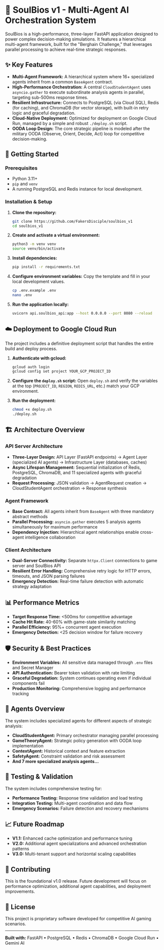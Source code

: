 # 🧠 SoulBios v1 - Multi-Agent AI Orchestration System

SoulBios is a high-performance, three-layer FastAPI application designed to power complex decision-making simulations. It features a hierarchical multi-agent framework, built for the "Berghain Challenge," that leverages parallel processing to achieve real-time strategic responses.

## ✨ Key Features

- **Multi-Agent Framework:** A hierarchical system where 16+ specialized agents inherit from a common `BaseAgent` contract.
- **High-Performance Orchestration:** A central `CloudStudentAgent` uses `asyncio.gather` to execute subordinate analysis agents in parallel, targeting sub-500ms response times.
- **Resilient Infrastructure:** Connects to PostgreSQL (via Cloud SQL), Redis (for caching), and ChromaDB (for vector storage), with built-in retry logic and graceful degradation.
- **Cloud-Native Deployment:** Optimized for deployment on Google Cloud Run, managed by a simple and robust `./deploy.sh` script.
- **OODA Loop Design:** The core strategic pipeline is modeled after the military OODA (Observe, Orient, Decide, Act) loop for competitive decision-making.

## 🚀 Getting Started

### Prerequisites

- Python 3.11+
- `pip` and `venv`
- A running PostgreSQL and Redis instance for local development.

### Installation & Setup

1.  **Clone the repository:**
    ```bash
    git clone https://github.com/FakersDisciple/soulbios_v1
    cd soulbios_v1
    ```

2.  **Create and activate a virtual environment:**
    ```bash
    python3 -m venv venv
    source venv/bin/activate
    ```

3.  **Install dependencies:**
    ```bash
    pip install -r requirements.txt
    ```

4.  **Configure environment variables:**
    Copy the template and fill in your local development values.
    ```bash
    cp .env.example .env
    nano .env
    ```

5.  **Run the application locally:**
    ```bash
    uvicorn api.soulbios_api:app --host 0.0.0.0 --port 8080 --reload
    ```

## ☁️ Deployment to Google Cloud Run

The project includes a definitive deployment script that handles the entire build and deploy process.

1.  **Authenticate with gcloud:**
    ```bash
    gcloud auth login
    gcloud config set project YOUR_GCP_PROJECT_ID
    ```

2.  **Configure the `deploy.sh` script:**
    Open `deploy.sh` and verify the variables at the top (`PROJECT_ID`, `REGION`, `REDIS_URL`, etc.) match your GCP environment.

3.  **Run the deployment:**
    ```bash
    chmod +x deploy.sh
    ./deploy.sh
    ```

## 🏗️ Architecture Overview

### API Server Architecture
- **Three-Layer Design:** API Layer (FastAPI endpoints) → Agent Layer (specialized AI agents) → Infrastructure Layer (databases, caches)
- **Async Lifespan Management:** Sequential initialization of Redis, PostgreSQL, ChromaDB, and 11 specialized agents with graceful degradation
- **Request Processing:** JSON validation → AgentRequest creation → CloudStudentAgent orchestration → Response synthesis

### Agent Framework
- **Base Contract:** All agents inherit from `BaseAgent` with three mandatory abstract methods
- **Parallel Processing:** `asyncio.gather` executes 5 analysis agents simultaneously for maximum performance
- **Dependency Injection:** Hierarchical agent relationships enable cross-agent intelligence collaboration

### Client Architecture  
- **Dual-Server Connectivity:** Separate `httpx.Client` connections to game server and SoulBios API
- **Resilient Error Handling:** Comprehensive retry logic for HTTP errors, timeouts, and JSON parsing failures
- **Emergency Detection:** Real-time failure detection with automatic strategy adaptation

## 📊 Performance Metrics

- **Target Response Time:** <500ms for competitive advantage
- **Cache Hit Rate:** 40-60% with game-state similarity matching
- **Parallel Efficiency:** 95%+ concurrent agent execution
- **Emergency Detection:** <25 decision window for failure recovery

## 🛡️ Security & Best Practices

- **Environment Variables:** All sensitive data managed through `.env` files and Secret Manager
- **API Authentication:** Bearer token validation with rate limiting
- **Graceful Degradation:** System continues operating even if individual components fail
- **Production Monitoring:** Comprehensive logging and performance tracking

## 🤖 Agents Overview

The system includes specialized agents for different aspects of strategic analysis:

- **CloudStudentAgent:** Primary orchestrator managing parallel processing
- **GameTheoryAgent:** Strategic policy generation with OODA loop implementation  
- **ContextAgent:** Historical context and feature extraction
- **SafetyAgent:** Constraint validation and risk assessment
- **And 7 more specialized analysis agents...**

## 🧪 Testing & Validation

The system includes comprehensive testing for:
- **Performance Testing:** Response time validation and load testing
- **Integration Testing:** Multi-agent coordination and data flow
- **Emergency Scenarios:** Failure detection and recovery mechanisms

## 📈 Future Roadmap

- **V1.1:** Enhanced cache optimization and performance tuning  
- **V2.0:** Additional agent specializations and advanced orchestration patterns
- **V3.0:** Multi-tenant support and horizontal scaling capabilities

## 🤝 Contributing

This is the foundational v1.0 release. Future development will focus on performance optimization, additional agent capabilities, and deployment improvements.

## 📄 License

This project is proprietary software developed for competitive AI gaming scenarios.

---

**Built with:** FastAPI • PostgreSQL • Redis • ChromaDB • Google Cloud Run • Gemini AI
